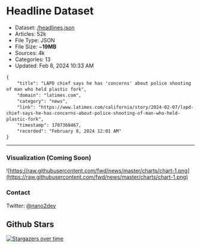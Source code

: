 # Headline Dataset

- Dataset: [/headlines.json](https://raw.githubusercontent.com/fwd/news/master/headlines.json) 
- Articles: 52k
- File Type: JSON
- File Size: ~**19MB**
- Sources: 4k
- Categories: 13
- Updated: Feb 8, 2024 10:33 AM

```
{
    "title": "LAPD chief says he has 'concerns' about police shooting of man who held plastic fork",
    "domain": "latimes.com",
    "category": "news",
    "link": "https://www.latimes.com/california/story/2024-02-07/lapd-chief-says-he-has-concerns-about-police-shooting-of-man-who-held-plastic-fork",
    "timestamp": 1707368467,
    "recorded": "February 8, 2024 12:01 AM"
}
```

---

### Visualization (Coming Soon)

![https://raw.githubusercontent.com/fwd/news/master/charts/chart-1.png](https://raw.githubusercontent.com/fwd/news/master/charts/chart-1.png)

### Contact 

Twitter: [@nano2dev](https://twitter.com/nano2dev)

## Github Stars

[![Stargazers over time](https://starchart.cc/fwd/news.svg)](https://starchart.cc/fwd/news)
